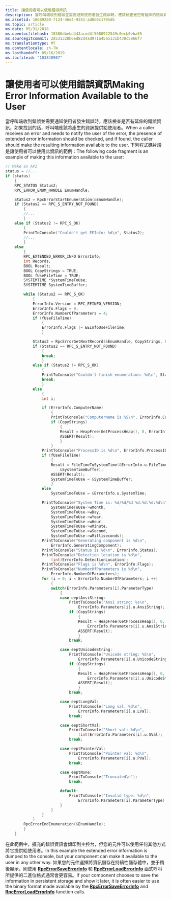 ```yaml
---
title: 讓使用者可以使用錯誤資訊
description: 當呼叫端收到錯誤並需要通知使用者發生錯誤時，應該檢查是否有延伸的錯誤資訊，如果找到的話，呼叫端應該將產生的資訊提供給使用者。
ms.assetid: 18689280-7124-46e4-9341-ad8d0c1705db
ms.topic: article
ms.date: 05/31/2018
ms.openlocfilehash: 18386dbebd443aced4f5680922549c0ecb0eba55
ms.sourcegitcommit: 2d531328b6ed82d4ad971a45a5131b430c5866f7
ms.translationtype: MT
ms.contentlocale: zh-TW
ms.lasthandoff: 09/16/2019
ms.locfileid: "103840907"
---
```

# <a name="making-error-information-available-to-the-user"></a><span data-ttu-id="e72b7-103">讓使用者可以使用錯誤資訊</span><span class="sxs-lookup"><span data-stu-id="e72b7-103">Making Error Information Available to the User</span></span>

<span data-ttu-id="e72b7-104">當呼叫端收到錯誤並需要通知使用者發生錯誤時，應該檢查是否有延伸的錯誤資訊，如果找到的話，呼叫端應該將產生的資訊提供給使用者。</span><span class="sxs-lookup"><span data-stu-id="e72b7-104">When a caller receives an error and needs to notify the user of the error, the presence of extended error information should be checked, and if found, the caller should make the resulting information available to the user.</span></span> <span data-ttu-id="e72b7-105">下列程式碼片段是讓使用者可以使用此資訊的範例：</span><span class="sxs-lookup"><span data-stu-id="e72b7-105">The following code fragment is an example of making this information available to the user:</span></span>


```C++
// Make an API
status = //...
if (status)
    {
    RPC_STATUS Status2;
    RPC_ERROR_ENUM_HANDLE EnumHandle;

    Status2 = RpcErrorStartEnumeration(&EnumHandle);
    if (Status2 == RPC_S_ENTRY_NOT_FOUND)
        {
        //...
        }
    else if (Status2 != RPC_S_OK)
        {
        PrintToConsole("Couldn't get EEInfo: %d\n", Status2);
        //...
        }
    else
        {
        RPC_EXTENDED_ERROR_INFO ErrorInfo;
        int Records;
        BOOL Result;
        BOOL CopyStrings = TRUE;
        BOOL fUseFileTime = TRUE;
        SYSTEMTIME *SystemTimeToUse;
        SYSTEMTIME SystemTimeBuffer;

        while (Status2 == RPC_S_OK)
            {
            ErrorInfo.Version = RPC_EEINFO_VERSION;
            ErrorInfo.Flags = 0;
            ErrorInfo.NumberOfParameters = 4;
            if (fUseFileTime)
                {
                ErrorInfo.Flags |= EEInfoUseFileTime;
                }

            Status2 = RpcErrorGetNextRecord(&EnumHandle, CopyStrings, &ErrorInfo);
            if (Status2 == RPC_S_ENTRY_NOT_FOUND)
                {
                break;
                }
            else if (Status2 != RPC_S_OK)
                {
                PrintToConsole("Couldn't finish enumeration: %d\n", Status2);
                break;
                }
            else
                {
                int i;

                if (ErrorInfo.ComputerName)
                    {
                    PrintToConsole("ComputerName is %S\n", ErrorInfo.ComputerName);
                    if (CopyStrings)
                        {
                        Result = HeapFree(GetProcessHeap(), 0, ErrorInfo.ComputerName);
                        ASSERT(Result);
                        }
                    }
                PrintToConsole("ProcessID is %d\n", ErrorInfo.ProcessID);
                if (fUseFileTime)
                    {
                    Result = FileTimeToSystemTime(&ErrorInfo.u.FileTime, 
                        &SystemTimeBuffer);
                    ASSERT(Result);
                    SystemTimeToUse = &SystemTimeBuffer;
                    }
                else
                    SystemTimeToUse = &ErrorInfo.u.SystemTime;

                PrintToConsole("System Time is: %d/%d/%d %d:%d:%d:%d\n", 
                    SystemTimeToUse->wMonth,
                    SystemTimeToUse->wDay,
                    SystemTimeToUse->wYear,
                    SystemTimeToUse->wHour,
                    SystemTimeToUse->wMinute,
                    SystemTimeToUse->wSecond,
                    SystemTimeToUse->wMilliseconds);
                PrintToConsole("Generating component is %d\n", 
                    ErrorInfo.GeneratingComponent);
                PrintToConsole("Status is %d\n", ErrorInfo.Status);
                PrintToConsole("Detection location is %d\n", 
                    (int)ErrorInfo.DetectionLocation);
                PrintToConsole("Flags is %d\n", ErrorInfo.Flags);
                PrintToConsole("NumberOfParameters is %d\n", 
                    ErrorInfo.NumberOfParameters);
                for (i = 0; i < ErrorInfo.NumberOfParameters; i ++)
                    {
                    switch(ErrorInfo.Parameters[i].ParameterType)
                        {
                        case eeptAnsiString:
                            PrintToConsole("Ansi string: %s\n", 
                                ErrorInfo.Parameters[i].u.AnsiString);
                            if (CopyStrings)
                                {
                                Result = HeapFree(GetProcessHeap(), 0, 
                                    ErrorInfo.Parameters[i].u.AnsiString);
                                ASSERT(Result);
                                }
                            break;

                        case eeptUnicodeString:
                            PrintToConsole("Unicode string: %S\n", 
                                ErrorInfo.Parameters[i].u.UnicodeString);
                            if (CopyStrings)
                                {
                                Result = HeapFree(GetProcessHeap(), 0, 
                                    ErrorInfo.Parameters[i].u.UnicodeString);
                                ASSERT(Result);
                                }
                            break;

                        case eeptLongVal:
                            PrintToConsole("Long val: %d\n", 
                                ErrorInfo.Parameters[i].u.LVal);
                            break;

                        case eeptShortVal:
                            PrintToConsole("Short val: %d\n", 
                                (int)ErrorInfo.Parameters[i].u.SVal);
                            break;

                        case eeptPointerVal:
                            PrintToConsole("Pointer val: %d\n", 
                                ErrorInfo.Parameters[i].u.PVal);
                            break;

                        case eeptNone:
                            PrintToConsole("Truncated\n");
                            break;

                        default:
                            PrintToConsole("Invalid type: %d\n", 
                                ErrorInfo.Parameters[i].ParameterType);
                        }
                    }
                }
            }
        RpcErrorEndEnumeration(&EnumHandle);
        }
    }
```



<span data-ttu-id="e72b7-106">在此範例中，擴充的錯誤資訊會傾印到主控台，但您的元件可以使用任何其他方式將它提供給使用者。</span><span class="sxs-lookup"><span data-stu-id="e72b7-106">In this example the extended error information is dumped to the console, but your component can make it available to the user in any other way.</span></span> <span data-ttu-id="e72b7-107">如果您的元件選擇將資訊儲存在持續性儲存體中，並于稍後顯示，則使用 [**RpcErrorSaveErrorInfo**](/windows/desktop/api/Rpcasync/nf-rpcasync-rpcerrorsaveerrorinfo) 和 [**RpcErrorLoadErrorInfo**](/windows/desktop/api/Rpcasync/nf-rpcasync-rpcerrorloaderrorinfo) 函式呼叫所提供的二進位格式通常會更容易。</span><span class="sxs-lookup"><span data-stu-id="e72b7-107">If your component chooses to save the information in persistent storage and show it later, it is often easier to use the binary format made available by the [**RpcErrorSaveErrorInfo**](/windows/desktop/api/Rpcasync/nf-rpcasync-rpcerrorsaveerrorinfo) and [**RpcErrorLoadErrorInfo**](/windows/desktop/api/Rpcasync/nf-rpcasync-rpcerrorloaderrorinfo) function calls.</span></span>

 

 




